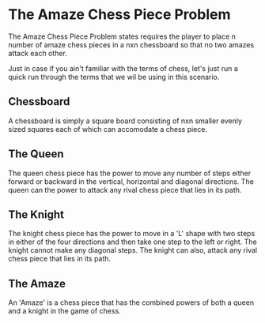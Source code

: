 # The Amaze Chess Piece Problem
  The Amaze Chess Piece Problem states requires the player to place n number of amaze chess pieces in a nxn chessboard so that no two amazes attack each other.

Just in case if you ain't familiar with the terms of chess, let's just run a quick run through the terms that we wil be using in this scenario. 
## Chessboard
A chessboard is simply a square board consisting of nxn smaller evenly sized squares each of which can accomodate a chess piece. 

## The Queen
The queen chess piece has the power to move any number of steps either forward or backward in the vertical, horizontal and diagonal directions. The queen can the power to attack any rival chess piece that lies in its path.

## The Knight
The knight chess piece has the power to move in a 'L' shape with two steps in either of the four directions and then take one step to the left or right. The knight cannot make any diagonal steps. The knight can also, attack any rival chess piece that lies in its path.

## The Amaze
An 'Amaze' is a chess piece that has the combined powers of both a queen and a knight in the game of chess.



